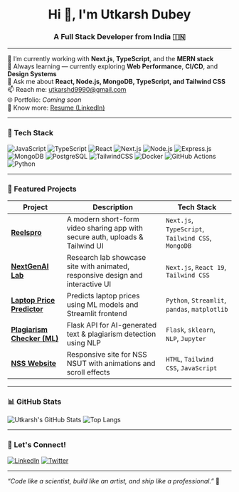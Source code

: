 <h1 align="center">Hi 👋, I'm Utkarsh Dubey</h1>
<h3 align="center">A Full Stack Developer from India 🇮🇳</h3>

---

🔭 I’m currently working with **Next.js**, **TypeScript**, and the **MERN stack**  
🌱 Always learning — currently exploring **Web Performance**, **CI/CD**, and **Design Systems**  
💬 Ask me about **React, Node.js, MongoDB, TypeScript, and Tailwind CSS**  
📫 Reach me: [utkarshd9990@gmail.com](mailto:utkarshd9990@gmail.com)  
🌐 Portfolio: _Coming soon_  
📄 Know more: [Resume (LinkedIn)](https://www.linkedin.com/in/utkarsh-dubey-25595728a/?jobid=1234)

---

### 🧰 Tech Stack

![JavaScript](https://img.shields.io/badge/-JavaScript-F7DF1E?logo=javascript&logoColor=black)
![TypeScript](https://img.shields.io/badge/-TypeScript-3178C6?logo=typescript&logoColor=white)
![React](https://img.shields.io/badge/-React-61DAFB?logo=react&logoColor=black)
![Next.js](https://img.shields.io/badge/-Next.js-000000?logo=next.js&logoColor=white)
![Node.js](https://img.shields.io/badge/-Node.js-339933?logo=node.js&logoColor=white)
![Express.js](https://img.shields.io/badge/-Express-000000?logo=express&logoColor=white)
![MongoDB](https://img.shields.io/badge/-MongoDB-47A248?logo=mongodb&logoColor=white)
![PostgreSQL](https://img.shields.io/badge/-PostgreSQL-336791?logo=postgresql&logoColor=white)
![TailwindCSS](https://img.shields.io/badge/-TailwindCSS-38B2AC?logo=tailwind-css&logoColor=white)
![Docker](https://img.shields.io/badge/-Docker-2496ED?logo=docker&logoColor=white)
![GitHub Actions](https://img.shields.io/badge/-GitHub%20Actions-2088FF?logo=github-actions&logoColor=white)
![Python](https://img.shields.io/badge/-Python-3776AB?logo=python&logoColor=white)

---

### 📌 Featured Projects

| Project | Description | Tech Stack |
|--------|-------------|------------|
| [**Reelspro**](https://github.com/UtkarshDubeyGIT/Reelspro) | A modern short-form video sharing app with secure auth, uploads & Tailwind UI | `Next.js`, `TypeScript`, `Tailwind CSS`, `MongoDB` |
| [**NextGenAI Lab**](https://github.com/UtkarshDubeyGIT/nextgenlab) | Research lab showcase site with animated, responsive design and interactive UI | `Next.js`, `React 19`, `Tailwind CSS` |
| [**Laptop Price Predictor**](https://github.com/UtkarshDubeyGIT/Laptop-Price-Predictor-ML-course-project-O2) | Predicts laptop prices using ML models and Streamlit frontend | `Python`, `Streamlit`, `pandas`, `matplotlib` |
| [**Plagiarism Checker (ML)**](https://github.com/UtkarshDubeyGIT/Plagiarism-Checker-ML-Model) | Flask API for AI-generated text & plagiarism detection using NLP | `Flask`, `sklearn`, `NLP`, `Jupyter` |
| [**NSS Website**](https://github.com/UtkarshDubeyGIT/NSS-Website-02) | Responsive site for NSS NSUT with animations and scroll effects | `HTML`, `Tailwind CSS`, `JavaScript` |

---

### 📊 GitHub Stats

![Utkarsh's GitHub Stats](https://github-readme-stats.vercel.app/api?username=UtkarshDubeyGIT&show_icons=true&theme=tokyonight)
![Top Langs](https://github-readme-stats.vercel.app/api/top-langs/?username=UtkarshDubeyGIT&layout=compact&theme=tokyonight)

---

### 💬 Let's Connect!

[![LinkedIn](https://img.shields.io/badge/-LinkedIn-0A66C2?style=for-the-badge&logo=linkedin&logoColor=white)](https://www.linkedin.com/in/utkarsh-dubey-25595728a/?jobid=1234)
[![Twitter](https://img.shields.io/badge/-Twitter-1DA1F2?style=for-the-badge&logo=twitter&logoColor=white)](https://twitter.com/UtkarshD9990)

---

_“Code like a scientist, build like an artist, and ship like a professional.”_ 🚀
